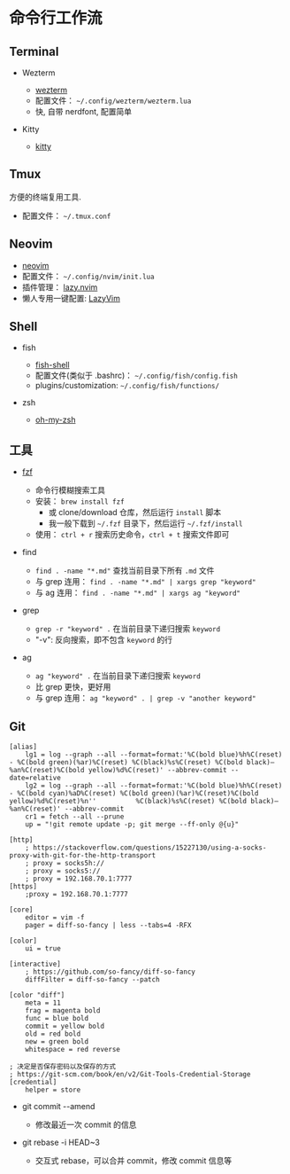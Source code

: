 # 命令行工作流

## Terminal

- Wezterm
  - [wezterm](https://wezfurlong.org/wezterm/)
  - 配置文件： `~/.config/wezterm/wezterm.lua`
  - 快, 自带 nerdfont, 配置简单


- Kitty
  - [kitty](https://sw.kovidgoyal.net/kitty/)

## Tmux

方便的终端复用工具.

- 配置文件： `~/.tmux.conf`

## Neovim
  - [neovim](https://neovim.io/)
  - 配置文件： `~/.config/nvim/init.lua`
  - 插件管理： [lazy.nvim](https://github.com/folke/lazy.nvim)
  - 懒人专用一键配置: [LazyVim](https://www.lazyvim.org/)

## Shell

- fish
  - [fish-shell](https://fishshell.com/)
  - 配置文件(类似于 .bashrc)： `~/.config/fish/config.fish`
  - plugins/customization: `~/.config/fish/functions/`


- zsh
  - [oh-my-zsh](https://ohmyz.sh/)


## 工具

- [fzf](https://github.com/junegunn/fzf)
  - 命令行模糊搜索工具
  - 安装： `brew install fzf`
    - 或 clone/download 仓库，然后运行 `install` 脚本
    - 我一般下载到 `~/.fzf` 目录下，然后运行 `~/.fzf/install`
  - 使用： `ctrl + r` 搜索历史命令，`ctrl + t` 搜索文件即可

- find
  - `find . -name "*.md"` 查找当前目录下所有 `.md` 文件
  - 与 grep 连用： `find . -name "*.md" | xargs grep "keyword"`
  - 与 ag 连用： `find . -name "*.md" | xargs ag "keyword"`

- grep
  - `grep -r "keyword" .` 在当前目录下递归搜索 `keyword`
  - "-v": 反向搜索，即不包含 `keyword` 的行

- ag
  - `ag "keyword" .` 在当前目录下递归搜索 `keyword`
  - 比 grep 更快，更好用
  - 与 grep 连用： `ag "keyword" . | grep -v "another keyword"`

## Git

```
[alias]
    lg1 = log --graph --all --format=format:'%C(bold blue)%h%C(reset) - %C(bold green)(%ar)%C(reset) %C(black)%s%C(reset) %C(bold black)— %an%C(reset)%C(bold yellow)%d%C(reset)' --abbrev-commit --date=relative
    lg2 = log --graph --all --format=format:'%C(bold blue)%h%C(reset) - %C(bold cyan)%aD%C(reset) %C(bold green)(%ar)%C(reset)%C(bold yellow)%d%C(reset)%n''          %C(black)%s%C(reset) %C(bold black)— %an%C(reset)' --abbrev-commit
    cr1 = fetch --all --prune
    up = "!git remote update -p; git merge --ff-only @{u}"

[http]
    ; https://stackoverflow.com/questions/15227130/using-a-socks-proxy-with-git-for-the-http-transport
    ; proxy = socks5h://
    ; proxy = socks5://
    ; proxy = 192.168.70.1:7777
[https]
    ;proxy = 192.168.70.1:7777

[core]
    editor = vim -f
    pager = diff-so-fancy | less --tabs=4 -RFX

[color]
    ui = true

[interactive]
    ; https://github.com/so-fancy/diff-so-fancy
    diffFilter = diff-so-fancy --patch

[color "diff"]
    meta = 11
    frag = magenta bold
    func = blue bold
    commit = yellow bold
    old = red bold
    new = green bold
    whitespace = red reverse

; 决定是否保存密码以及保存的方式
; https://git-scm.com/book/en/v2/Git-Tools-Credential-Storage
[credential]
    helper = store
```

- git commit --amend
  - 修改最近一次 commit 的信息

- git rebase -i HEAD~3
  - 交互式 rebase，可以合并 commit，修改 commit 信息等
